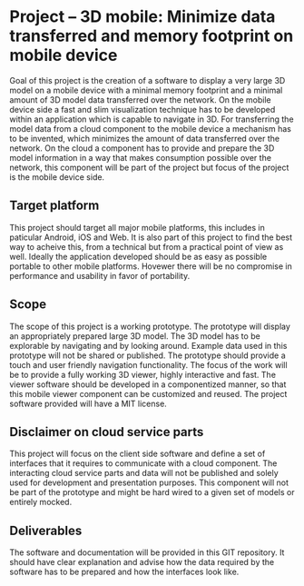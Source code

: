 Project – 3D mobile: Minimize data transferred and memory footprint on mobile device
====================================================================================
Goal of this project is the creation of a software to display a very large 3D model on a mobile device with a minimal memory footprint and a minimal amount of 3D model data transferred over the network. On the mobile device side a fast and slim visualization technique has to be developed within an application which is capable to navigate in 3D. For transferring the model data from a cloud component to the mobile device a mechanism has to be invented, which minimizes the amount of data transferred over the network. On the cloud a component has to provide and prepare the 3D model information in a way that makes consumption possible over the network, this component will be part of the project but focus of the project is the mobile device side.

Target platform
---------------
This project should target all major mobile platforms, this includes in paticular Android, iOS and Web. It is also part of this project to find the best way to acheive this, from a technical but from a practical point of view as well. Ideally the application developed should be as easy as possible portable to other mobile platforms. Hovewer there will be no compromise in performance and usability in favor of portability. 

Scope
-----
The scope of this project is a working prototype. The prototype will display an appropriately prepared large 3D model. The 3D model has to be explorable by navigating and by looking around. Example data used in this prototype will not be shared or published. The prototype should provide a touch and user friendly navigation functionality. The focus of the work will be to provide a fully working 3D viewer, highly interactive and fast. The viewer software should be developed in a componentized  manner, so that this mobile viewer component can be customized and reused. The project software provided will have a MIT license.

Disclaimer on cloud service parts
---------------------------------
This project will focus on the client side software and define a set of interfaces that it requires to communicate with a cloud component. The interacting cloud service parts and data will not be published and solely used for development and presentation purposes. This component will not be part of the prototype and might be hard wired to a given set of models or entirely mocked.

Deliverables
------------
The software and documentation will be provided in this GIT repository. It should have clear explanation and advise how the data required by the software has to be prepared and how the interfaces look like.
